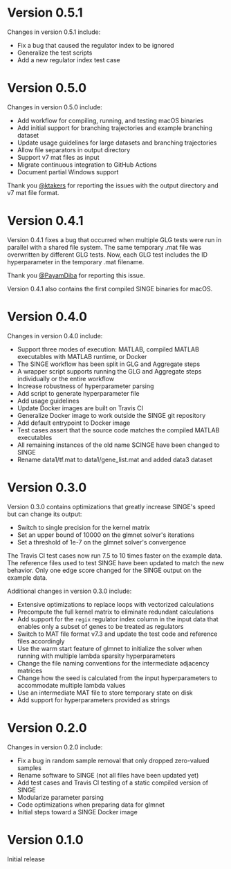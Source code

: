 # Version 0.5.1
Changes in version 0.5.1 include:
- Fix a bug that caused the regulator index to be ignored
- Generalize the test scripts
- Add a new regulator index test case

# Version 0.5.0
Changes in version 0.5.0 include:
- Add workflow for compiling, running, and testing macOS binaries 
- Add initial support for branching trajectories and example branching dataset
- Update usage guidelines for large datasets and branching trajectories
- Allow file separators in output directory
- Support v7 mat files as input
- Migrate continuous integration to GitHub Actions
- Document partial Windows support

Thank you [@ktakers](https://github.com/ktakers) for reporting the issues with the output directory and v7 mat file format.

# Version 0.4.1
Version 0.4.1 fixes a bug that occurred when multiple GLG tests were run in parallel with a shared file system.
The same temporary .mat file was overwritten by different GLG tests.
Now, each GLG test includes the ID hyperparameter in the temporary .mat filename.

Thank you [@PayamDiba](https://github.com/PayamDiba) for reporting this issue.

Version 0.4.1 also contains the first compiled SINGE binaries for macOS.

# Version 0.4.0
Changes in version 0.4.0 include:
- Support three modes of execution: MATLAB, compiled MATLAB executables with MATLAB runtime, or Docker
- The SINGE workflow has been split in GLG and Aggregate steps
- A wrapper script supports running the GLG and Aggregate steps individually or the entire workflow
- Increase robustness of hyperparameter parsing
- Add script to generate hyperparameter file
- Add usage guidelines
- Update Docker images are built on Travis CI
- Generalize Docker image to work outside the SINGE git repository
- Add default entrypoint to Docker image
- Test cases assert that the source code matches the compiled MATLAB executables
- All remaining instances of the old name SCINGE have been changed to SINGE
- Rename data1/tf.mat to data1/gene_list.mat and added data3 dataset

# Version 0.3.0
Version 0.3.0 contains optimizations that greatly increase SINGE's speed but can change its output:
- Switch to single precision for the kernel matrix
- Set an upper bound of 10000 on the glmnet solver's iterations
- Set a threshold of 1e-7 on the glmnet solver's convergence

The Travis CI test cases now run 7.5 to 10 times faster on the example data.
The reference files used to test SINGE have been updated to match the new behavior.
Only one edge score changed for the SINGE output on the example data.

Additional changes in version 0.3.0 include:
- Extensive optimizations to replace loops with vectorized calculations
- Precompute the full kernel matrix to eliminate redundant calculations
- Add support for the `regix` regulator index column in the input data that enables only a subset of genes to be treated as regulators
- Switch to MAT file format v7.3 and update the test code and reference files accordingly
- Use the warm start feature of glmnet to initialize the solver when running with multiple lambda sparsity hyperparameters
- Change the file naming conventions for the intermediate adjacency matrices
- Change how the seed is calculated from the input hyperparameters to accommodate multiple lambda values
- Use an intermediate MAT file to store temporary state on disk
- Add support for hyperparameters provided as strings

# Version 0.2.0
Changes in version 0.2.0 include:
- Fix a bug in random sample removal that only dropped zero-valued samples
- Rename software to SINGE (not all files have been updated yet)
- Add test cases and Travis CI testing of a static compiled version of SINGE 
- Modularize parameter parsing
- Code optimizations when preparing data for glmnet
- Initial steps toward a SINGE Docker image

# Version 0.1.0
Initial release
